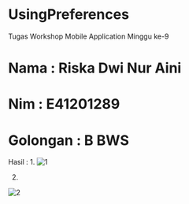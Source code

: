 # UsingPreferences
Tugas Workshop Mobile Application Minggu ke-9

# Nama : Riska Dwi Nur Aini
# Nim : E41201289
# Golongan : B BWS

Hasil : 
1.
![1](https://user-images.githubusercontent.com/74886545/140663070-2bfc951e-4ac0-4ad7-a80c-b0b77349110d.jpeg)

2. 
![2](https://user-images.githubusercontent.com/74886545/140663091-047413c3-57e7-4e53-92ed-ce7b2ac49b58.jpeg)

